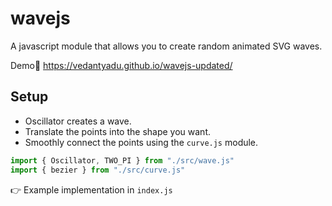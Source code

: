 # wavejs
A javascript module that allows you to create random animated SVG waves.  
  
Demo🌊 https://vedantyadu.github.io/wavejs-updated/

## Setup ##
- Oscillator creates a wave.
- Translate the points into the shape you want.
- Smoothly connect the points using the `curve.js` module.
```js
import { Oscillator, TWO_PI } from "./src/wave.js"
import { bezier } from "./src/curve.js"
```  
👉 Example implementation in `index.js`
